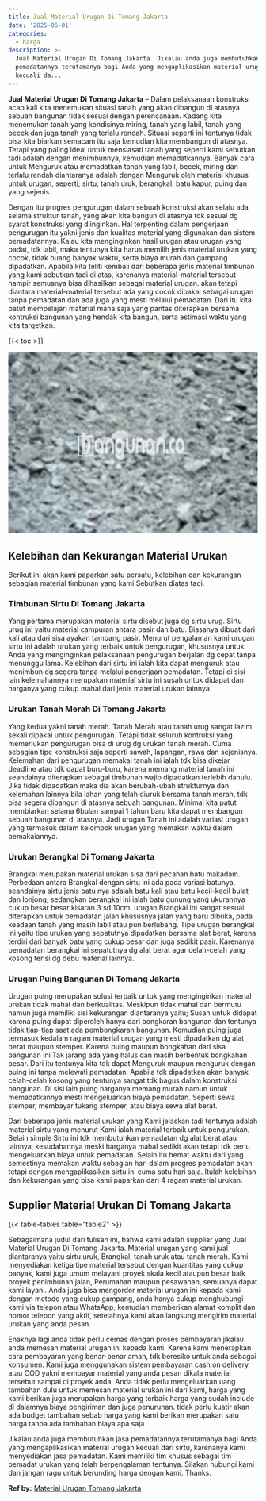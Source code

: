 ```yaml
---
title: Jual Material Urugan Di Tomang Jakarta
date: '2025-06-01'
categories:
  - harga
description: >-
  Jual Material Urugan Di Tomang Jakarta. Jikalau anda juga membutuhkan jasa
  pemadatannya terutamanya bagi Anda yang mengaplikasikan material urugan
  kecuali da...
---
```


**Jual Material Urugan Di Tomang Jakarta** – Dalam pelaksanaan konstruksi acap kali kita menemukan situasi tanah yang akan dibangun di atasnya sebuah bangunan tidak sesuai dengan perencanaan. Kadang kita menemukan tanah yang kondisinya miring, tanah yang labil, tanah yang becek dan juga tanah yang terlalu rendah. Situasi seperti ini tentunya tidak bisa kita biarkan semacam itu saja kemudian kita membangun di atasnya. Tetapi yang paling ideal untuk mensiasati tanah yang seperti kami sebutkan tadi adalah dengan menimbunnya, kemudian memadatkannya. Banyak cara untuk Menguruk atau memadatkan tanah yang labil, becek, miring dan terlalu rendah diantaranya adalah dengan Menguruk oleh material khusus untuk urugan, seperti; sirtu, tanah uruk, berangkal, batu kapur, puing dan yang sejenis.

Dengan itu progres pengurugan dalam sebuah konstruksi akan selalu ada selama struktur tanah, yang akan kita bangun di atasnya tdk sesuai dg syarat konstruksi yang diinginkan. Hal terpenting dalam pengerjaan pengurugan itu yakni jenis dan kualitas material yang digunakan dan sistem pemadatannya. Kalau kita menginginkan hasil urugan atau urugan yang padat, tdk labil, maka tentunya kita harus memilih jenis material urukan yang cocok, tidak buang banyak waktu, serta biaya murah dan gampang dipadatkan. Apabila kita teliti kembali dari beberapa jenis material timbunan yang kami sebutkan tadi di atas, karenanya material-material tersebut hampir semuanya bisa dihasilkan sebagai material urugan. akan tetapi diantara material-material tersebut ada yang cocok dipakai sebagai urugan tanpa pemadatan dan ada juga yang mesti melalui pemadatan. Dari itu kita patut mempelajari material mana saja yang pantas diterapkan bersama kontruksi bangunan yang hendak kita bangun, serta estimasi waktu yang kita targetkan.

{{< toc >}}

![Jual Material Urugan Di Tomang Jakarta](/images/jual-urugan-05.png)

## Kelebihan dan Kekurangan Material Urukan

Berikut ini akan kami paparkan satu persatu, kelebihan dan kekurangan sebagian material timbunan yang kami Sebutkan diatas tadi.

### Timbunan Sirtu Di Tomang Jakarta

Yang pertama merupakan material sirtu disebut juga dg sirtu urug. Sirtu urug ini yaitu material campuran antara pasir dan batu. Biasanya dibuat dari kali atau dari sisa ayakan tambang pasir. Menurut pengalaman kami urugan sirtu ini adalah urukan yang terbaik untuk pengurugan, khususnya untuk Anda yang menginginkan pelaksanaan pengurugan berjalan dg cepat tanpa menunggu lama. Kelebihan dari sirtu ini ialah kita dapat menguruk atau menimbun dg segera tanpa melalui pengerjaan pemadatan. Tetapi di sisi lain kelemahannya merupakan material sirtu ini susah untuk didapat dan harganya yang cukup mahal dari jenis material urukan lainnya.

### Urukan Tanah Merah Di Tomang Jakarta

Yang kedua yakni tanah merah. Tanah Merah atau tanah urug sangat lazim sekali dipakai untuk pengurugan. Tetapi tidak seluruh kontruksi yang memerlukan pengurugan bisa di urug dg urukan tanah merah. Cuma sebagian tipe konstruksi saja seperti sawah, lapangan, rawa dan sejenisnya. Kelemahan dari pengurugan memakai tanah ini ialah tdk bisa dikejar deadline atau tdk dapat buru-buru, karena memang material tanah ini seandainya diterapkan sebagai timbunan wajib dipadatkan terlebih dahulu. Jika tidak dipadatkan maka dia akan berubah-ubah strukturnya dan kelemahan lainnya bila lahan yang telah diuruk bersama tanah merah, tdk bisa segera dibangun di atasnya sebuah bangunan. Minimal kita patut membiarkan selama 6bulan sampai 1 tahun baru kita dapat membangun sebuah bangunan di atasnya. Jadi urugan Tanah ini adalah variasi urugan yang termasuk dalam kelompok urugan yang memakan waktu dalam pemakaiannya.

### Urukan Berangkal Di Tomang Jakarta

Brangkal merupakan material urukan sisa dari pecahan batu makadam. Perbedaan antara Brangkal dengan sirtu ini ada pada variasi batunya, seandainya sirtu jenis batu nya adalah batu kali atau batu kecil-kecil bulat dan lonjong, sedangkan berangkal ini ialah batu gunung yang ukurannya cukup besar besar kisaran 3 sd 10cm. urugan Brangkal ini sangat sesuai diterapkan untuk pemadatan jalan khususnya jalan yang baru dibuka, pada keadaan tanah yang masih labil atau pun berlubang. Tipe urugan berangkal ini yaitu tipe urukan yang sepatutnya dipadatkan bersama alat berat, karena terdiri dari banyak batu yang cukup besar dan juga sedikit pasir. Karenanya pemadatan berangkal ini sepatutnya dg alat berat agar celah-celah yang kosong terisi dg debu material lainnya.

### Urugan Puing Bangunan Di Tomang Jakarta

Urugan puing merupakan solusi terbaik untuk yang menginginkan material urukan tidak mahal dan berkualitas. Meskipun tidak mahal dan bermutu namun juga memiliki sisi kekurangan diantaranya yaitu; Susah untuk didapat karena puing dapat diperoleh hanya dari bongkaran bangunan dan tentunya tidak tiap-tiap saat ada pembongkaran bangunan. Kemudian puing juga termasuk kedalam ragam material urugan yang mesti dipadatkan dg alat berat maupun stemper. Karena puing maupun bongkahan dari sisa bangunan ini Tak jarang ada yang halus dan masih berbentuk bongkahan besar. Dari itu tentunya kita tdk dapat Menguruk maupun menguruk dengan puing ini tanpa melewati pemadatan. Apabila tdk dipadatkan akan banyak celah-celah kosong yang tentunya sangat tdk bagus dalam konstruksi bangunan. Di sisi lain puing harganya memang murah namun untuk memadatkannya mesti mengeluarkan biaya pemadatan. Seperti sewa stemper, membayar tukang stemper, atau biaya sewa alat berat.

Dari beberapa jenis material urukan yang Kami jelaskan tadi tentunya adalah material sirtu yang menurut Kami ialah material terbaik untuk pengurukan. Selain simple Sirtu ini tdk membutuhkan pemadatan dg alat berat atau lainnya, kesudahannya meski harganya mahal sedikit akan tetapi tdk perlu mengeluarkan biaya untuk pemadatan. Selain itu hemat waktu dari yang semestinya memakan waktu sebagian hari dalam progres pemadatan akan tetapi dengan mengaplikasikan sirtu ini cuma satu hari saja. Itulah kelebihan dan kekurangan yang bisa kami paparkan dari 4 ragam material urukan.

## Supplier Material Urukan Di Tomang Jakarta

{{< table-tables table="table2" >}}

Sebagaimana judul dari tulisan ini, bahwa kami adalah supplier yang Jual Material Urugan Di Tomang Jakarta. Material urugan yang kami jual diantaranya yaitu sirtu uruk, Brangkal, tanah uruk atau tanah merah. Kami menyediakan ketiga tipe material tersebut dengan kuantitas yang cukup banyak, kami juga umum melayani proyek skala kecil ataupun besar baik proyek penimbunan jalan, Perumahan maupun pesawahan, semuanya dapat kami layani. Anda juga bisa mengorder material urugan ini kepada kami dengan metode yang cukup gampang, anda hanya cukup menghubungi kami via telepon atau WhatsApp, kemudian memberikan alamat komplit dan nomor telepon yang aktif, setelahnya kami akan langsung mengirim material urukan yang anda pesan.

Enaknya lagi anda tidak perlu cemas dengan proses pembayaran jikalau anda memesan material urugan ini kepada kami. Karena kami menerapkan cara pembayaran yang benar-benar aman, tdk beresiko untuk anda sebagai konsumen. Kami juga menggunakan sistem pembayaran cash on delivery atau COD yakni membayar material yang anda pesan dikala material tersebut sampai di proyek anda. Anda tidak perlu mengeluarkan uang tambahan dulu untuk memesan material urukan ini dari kami, harga yang kami berikan juga merupakan harga yang terbaik harga yang sudah include di dalamnya biaya pengiriman dan juga penurunan. tidak perlu kuatir akan ada budget tambahan sebab harga yang kami berikan merupakan satu harga tanpa ada tambahan biaya apa saja.

Jikalau anda juga membutuhkan jasa pemadatannya terutamanya bagi Anda yang mengaplikasikan material urugan kecuali dari sirtu, karenanya kami menyediakan jasa pemadatan. Kami memiliki tim khusus sebagai tim pemadat urukan yang telah berpengalaman tentunya. Silakan hubungi kami dan jangan ragu untuk berunding harga dengan kami. Thanks.

**Ref by:** [Material Urugan Tomang Jakarta](https://id.wikipedia.org/wiki/Material)
